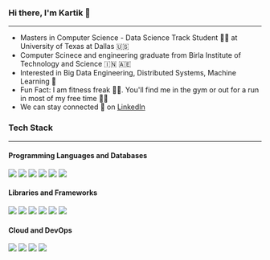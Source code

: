 ### Hi there, I'm Kartik 👋 
---
- Masters in Computer Science - Data Science Track Student :technologist:	 at University of Texas at Dallas :us:
- Computer Scinece and engineering graduate from Birla Institute of Technology and Science :india:	:united_arab_emirates:
- Interested in Big Data Engineering, Distributed Systems, Machine Learning :robot:	
- Fun Fact: I am fitness freak :running_man:. You'll find me in the gym or out for a run in most of my free time :weight_lifting_man:
- We can stay connected :handshake: on [LinkedIn](https://www.linkedin.com/in/kartik-anand-1aa54020b/)
### Tech Stack
---
#### Programming Languages and Databases
![](https://img.shields.io/badge/Java-informational?style=flat&logo=<LOGO_NAME>&logoColor=white&color=1E90FF)
![](https://img.shields.io/badge/Python-informational?style=flat&logo=<LOGO_NAME>&logoColor=white&color=120A8F)
![](https://img.shields.io/badge/C++-informational?style=flat&logo=<LOGO_NAME>&logoColor=white&color=3299CC)
![](https://img.shields.io/badge/SQL-informational?style=flat&logo=<LOGO_NAME>&logoColor=white&color=008080)
![](https://img.shields.io/badge/MongoDB-informational?style=flat&logo=<LOGO_NAME>&logoColor=white&color=120A8F)
![](https://img.shields.io/badge/Snowflake-informational?style=flat&logo=<LOGO_NAME>&logoColor=white&color=140A5F)

#### Libraries and Frameworks
![](https://img.shields.io/badge/Numpy-informational?style=flat&logo=<LOGO_NAME>&logoColor=white&color=008080)
![](https://img.shields.io/badge/Pandas-informational?style=flat&logo=<LOGO_NAME>&logoColor=white&color=008080)
![](https://img.shields.io/badge/Scikitlearn-informational?style=flat&logo=<LOGO_NAME>&logoColor=white&color=120A8F)
![](https://img.shields.io/badge/Hadoop-informational?style=flat&logo=<LOGO_NAME>&logoColor=white&color=008080)
![](https://img.shields.io/badge/PySpark-informational?style=flat&logo=<LOGO_NAME>&logoColor=white&color=120A8F)
![](https://img.shields.io/badge/Kafka-informational?style=flat&logo=<LOGO_NAME>&logoColor=white&color=3299CC)

#### Cloud and DevOps
![](https://img.shields.io/badge/Docker-informational?style=flat&logo=<LOGO_NAME>&logoColor=white&color=008080)
![](https://img.shields.io/badge/AWS-informational?style=flat&logo=<LOGO_NAME>&logoColor=white&color=008080)
![](https://img.shields.io/badge/Azure-informational?style=flat&logo=<LOGO_NAME>&logoColor=white&color=3299CC)
![](https://img.shields.io/badge/CI/CD-informational?style=flat&logo=<LOGO_NAME>&logoColor=white&color=120A8F)


<!--
**KartikAnand17/KartikAnand17** is a ✨ _special_ ✨ repository because its `README.md` (this file) appears on your GitHub profile.

Here are some ideas to get you started:

- 🔭 I’m currently working on ...
- 🌱 I’m currently learning ...
- 👯 I’m looking to collaborate on ...
- 🤔 I’m looking for help with ...
- 💬 Ask me about ...
- 📫 How to reach me: ...
- 😄 Pronouns: ...
- ⚡ Fun fact: ...
-->

